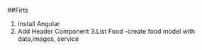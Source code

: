 ##Firts

1. Install Angular
2. Add Header Component
   3.List Food
   -create food model with data,images, service

